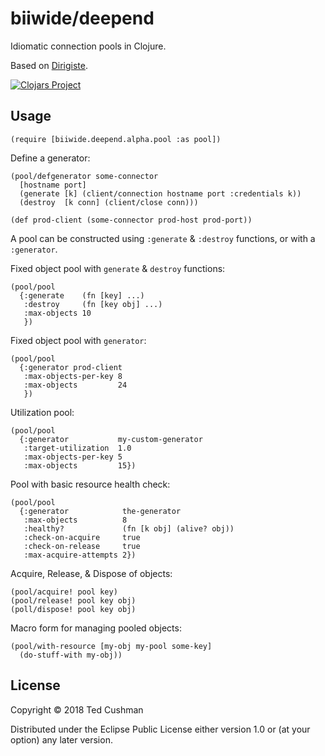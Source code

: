 # biiwide/deepend

Idiomatic connection pools in Clojure.

Based on [Dirigiste](https://github.com/ztellman/dirigiste).

[![Clojars Project](https://img.shields.io/clojars/v/biiwide/deepend.svg)](https://clojars.org/biiwide/deepend)

## Usage
```
(require [biiwide.deepend.alpha.pool :as pool])
```

Define a generator:
```
(pool/defgenerator some-connector
  [hostname port]
  (generate [k] (client/connection hostname port :credentials k))
  (destroy  [k conn] (client/close conn)))

(def prod-client (some-connector prod-host prod-port))
```

A pool can be constructed using `:generate` & `:destroy` functions, or
with a `:generator`.

Fixed object pool with `generate` & `destroy` functions:
```
(pool/pool
  {:generate    (fn [key] ...)
   :destroy     (fn [key obj] ...)
   :max-objects 10
   })
```

Fixed object pool with `generator`:
```
(pool/pool
  {:generator prod-client
   :max-objects-per-key 8
   :max-objects         24
   })
```

Utilization pool:
```
(pool/pool
  {:generator           my-custom-generator
   :target-utilization  1.0
   :max-objects-per-key 5
   :max-objects         15})
```

Pool with basic resource health check:
```
(pool/pool
  {:generator            the-generator
   :max-objects          8
   :healthy?             (fn [k obj] (alive? obj))
   :check-on-acquire     true
   :check-on-release     true
   :max-acquire-attempts 2})
```

Acquire, Release, & Dispose of objects:
```
(pool/acquire! pool key)
(pool/release! pool key obj)
(poll/dispose! pool key obj)
```

Macro form for managing pooled objects:
```
(pool/with-resource [my-obj my-pool some-key]
  (do-stuff-with my-obj))
```


## License

Copyright © 2018 Ted Cushman

Distributed under the Eclipse Public License either version 1.0 or (at
your option) any later version.
